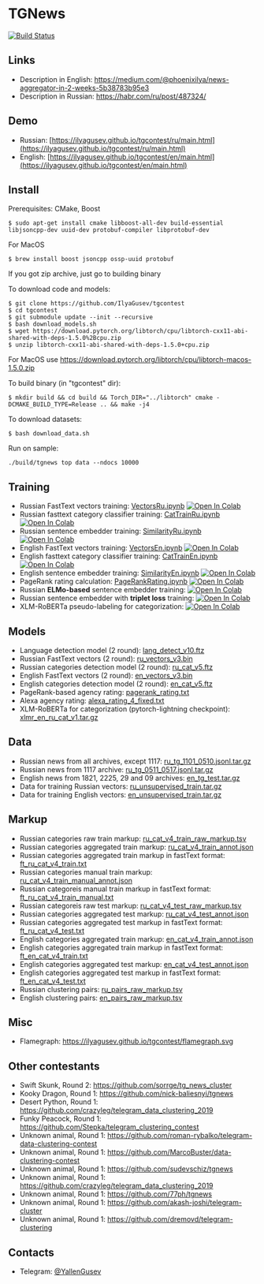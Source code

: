 # TGNews

[![Build Status](https://travis-ci.com/IlyaGusev/tgcontest.svg?token=9pgxYSDpb2YAVSfz53Nq&branch=master)](https://travis-ci.com/IlyaGusev/tgcontest)

## Links
* Description in English: https://medium.com/@phoenixilya/news-aggregator-in-2-weeks-5b38783b95e3
* Description in Russian: https://habr.com/ru/post/487324/

## Demo
* Russian: [https://ilyagusev.github.io/tgcontest/ru/main.html](https://ilyagusev.github.io/tgcontest/ru/main.html)
* English: [https://ilyagusev.github.io/tgcontest/en/main.html](https://ilyagusev.github.io/tgcontest/en/main.html)

## Install
Prerequisites: CMake, Boost
```
$ sudo apt-get install cmake libboost-all-dev build-essential libjsoncpp-dev uuid-dev protobuf-compiler libprotobuf-dev
```

For MacOS
```
$ brew install boost jsoncpp ossp-uuid protobuf
```


If you got zip archive, just go to building binary

To download code and models:
```
$ git clone https://github.com/IlyaGusev/tgcontest
$ cd tgcontest
$ git submodule update --init --recursive
$ bash download_models.sh
$ wget https://download.pytorch.org/libtorch/cpu/libtorch-cxx11-abi-shared-with-deps-1.5.0%2Bcpu.zip
$ unzip libtorch-cxx11-abi-shared-with-deps-1.5.0+cpu.zip
```

For MacOS use https://download.pytorch.org/libtorch/cpu/libtorch-macos-1.5.0.zip

To build binary (in "tgcontest" dir):
```
$ mkdir build && cd build && Torch_DIR="../libtorch" cmake -DCMAKE_BUILD_TYPE=Release .. && make -j4
```

To download datasets:
```
$ bash download_data.sh
```

Run on sample:
```
./build/tgnews top data --ndocs 10000
```

## Training

* Russian FastText vectors training:
[VectorsRu.ipynb](https://github.com/IlyaGusev/tgcontest/blob/master/scripts/VectorsRu.ipynb)
[![Open In Colab](https://colab.research.google.com/assets/colab-badge.svg)](https://colab.research.google.com/drive/1QeyhqsHy5MO3yzvsn446LsqK_PqOjIVb)
* Russian fasttext category classifier training:
[CatTrainRu.ipynb](https://github.com/IlyaGusev/tgcontest/blob/master/scripts/CatTrainRu.ipynb)
[![Open In Colab](https://colab.research.google.com/assets/colab-badge.svg)](https://colab.research.google.com/drive/1U7Wxm5eDnrBRWE_logCSJIq6DzTFV0Zo)
* Russian sentence embedder training:
[SimilarityRu.ipynb](https://github.com/IlyaGusev/tgcontest/blob/master/scripts/SimilarityRu.ipynb)
[![Open In Colab](https://colab.research.google.com/assets/colab-badge.svg)](https://colab.research.google.com/drive/1ZqSUP51J1xbVk2VxyZwDhpW3VKKok4sx)
* English FastText vectors training:
[VectorsEn.ipynb](https://github.com/IlyaGusev/tgcontest/blob/master/scripts/VectorsEn.ipynb)
[![Open In Colab](https://colab.research.google.com/assets/colab-badge.svg)](https://colab.research.google.com/drive/1lbmgJ_iGBdwKdkU_1l1-WZuO7XbYZlWQ)
* English fasttext category classifier training:
[CatTrainEn.ipynb](https://github.com/IlyaGusev/tgcontest/blob/master/scripts/CatTrainEn.ipynb)
[![Open In Colab](https://colab.research.google.com/assets/colab-badge.svg)](https://colab.research.google.com/drive/1ayg5dtA_KdhzVehN4-_EiyIcwRhBVSob)
* English sentence embedder training:
[SimilarityEn.ipynb](https://github.com/IlyaGusev/tgcontest/blob/master/scripts/SimilarityEn.ipynb)
[![Open In Colab](https://colab.research.google.com/assets/colab-badge.svg)](https://colab.research.google.com/drive/1QDescCBI2I7bCJr4EplTyxCOp7eD9qBS)
* PageRank rating calculation:
[PageRankRating.ipynb](https://github.com/IlyaGusev/tgcontest/blob/master/scripts/PageRankRating.ipynb)
[![Open In Colab](https://colab.research.google.com/assets/colab-badge.svg)](https://colab.research.google.com/drive/1bd35S0rl_Uysiuz_7fmkYRArzNcP-wZB)
* Russian **ELMo-based** sentence embedder training:
[![Open In Colab](https://colab.research.google.com/assets/colab-badge.svg)](https://colab.research.google.com/drive/1Q0S5OvramxxqQZnaSIH8xWfmOsWeKhIz)
* Russian sentence embedder with **triplet loss** training:
[![Open In Colab](https://colab.research.google.com/assets/colab-badge.svg)](https://colab.research.google.com/drive/1G-1GWGsfL5ariy_87FhadMUPDi9OkX_B)
* XLM-RoBERTa pseudo-labeling for categorization: [![Open In Colab](https://colab.research.google.com/assets/colab-badge.svg)](https://colab.research.google.com/drive/1fEmNPi41mnxLrc4hqamqi72xDCCH0Ima)

## Models
* Language detection model (2 round): [lang_detect_v10.ftz](https://www.dropbox.com/s/hoapmnvqlknmu6v/lang_detect_v10.ftz)
* Russian FastText vectors (2 round): [ru_vectors_v3.bin](https://www.dropbox.com/s/vttjivmmxw7leea/ru_vectors_v3.bin)
* Russian categories detection model (2 round): [ru_cat_v5.ftz](https://www.dropbox.com/s/luh60dd0uw8p9ar/en_cat_v5.ftz)
* English FastText vectors (2 round): [en_vectors_v3.bin](https://www.dropbox.com/s/6aaucelizfx7xl6/en_vectors_v3.bin)
* English categories detection model (2 round): [en_cat_v5.ftz](https://www.dropbox.com/s/luh60dd0uw8p9ar/en_cat_v5.ftz)
* PageRank-based agency rating: [pagerank_rating.txt](https://www.dropbox.com/s/0o9xr2pwuqeh17k/pagerank_rating.txt)
* Alexa agency rating: [alexa_rating_4_fixed.txt](https://www.dropbox.com/s/fry1gsd1mans9jm/alexa_rating_4_fixed.txt)
* XLM-RoBERTa for categorization (pytorch-lightning checkpoint): [xlmr_en_ru_cat_v1.tar.gz](https://www.dropbox.com/s/y6leppzf2l43eqo/xlmr_en_ru_cat_v1.tar.gz)

## Data
* Russian news from all archives, except 1117: [ru_tg_1101_0510.jsonl.tar.gz](https://www.dropbox.com/s/r8iqi6h6x1w0pzv/ru_tg_1101_0510.jsonl.tar.gz)
* Russian news from 1117 archive: [ru_tg_0511_0517.jsonl.tar.gz](https://www.dropbox.com/s/zvv1qvm1yidvc2p/ru_tg_0511_0517.jsonl.tar.gz)
* English news from 1821, 2225, 29 and 09 archives: [en_tg_test.tar.gz](https://www.dropbox.com/s/rw674iic8x5udb3/en_tg_test.tar.gz)
* Data for training Russian vectors: [ru_unsupervised_train.tar.gz](https://www.dropbox.com/s/gsn9fire2hdaz81/ru_unsupervised_train.tar.gz)
* Data for training English vectors: [en_unsupervised_train.tar.gz](https://www.dropbox.com/s/7c8ey9sqomiqsas/en_unsupervised_train.tar.gz)

## Markup
* Russian categories raw train markup: [ru_cat_v4_train_raw_markup.tsv](https://www.dropbox.com/s/24rsyxxp00kxjzr/ru_cat_v4_train_raw_markup.tsv)
* Russian categories aggregated train markup: [ru_cat_v4_train_annot.json](https://www.dropbox.com/s/2rpsabep7tstmkq/ru_cat_v4_train_annot.json)
* Russian categories aggregated train markup in fastText format: [ft_ru_cat_v4_train.txt](https://www.dropbox.com/s/tdz4k44o0jmrpi5/ft_ru_cat_v4_train.txt)
* Russian categories manual train markup: [ru_cat_v4_train_manual_annot.json](https://www.dropbox.com/s/fibw7remhk2bodl/ru_cat_v4_train_manual_annot.json)
* Russian categoreis manual train markup in fastText format: [ft_ru_cat_v4_train_manual.txt](https://www.dropbox.com/s/y9jg50rck1pg1w1/ft_ru_cat_v4_train_manual.txt)
* Russian categoreis raw test markup: [ru_cat_v4_test_raw_markup.tsv](https://www.dropbox.com/s/9cbubupcht00kqn/ru_cat_v4_test_raw_markup.tsv)
* Russian categories aggregated test markup: [ru_cat_v4_test_annot.json](https://www.dropbox.com/s/ur7jhiyi22tmzxd/ru_cat_v4_test_annot.json)
* Russian categories aggregated test markup in fastText format: [ft_ru_cat_v4_test.txt](https://www.dropbox.com/s/89opmh9alx7tfy3/ft_ru_cat_v4_test.txt)
* English categories aggregated train markup: [en_cat_v4_train_annot.json](https://www.dropbox.com/s/fysoyx1mz8rf6rs/en_cat_v4_train_annot.json)
* English categories aggregated train markup in fastText format: [ft_en_cat_v4_train.txt](https://www.dropbox.com/s/7a2k2tmkf61nsks/ft_en_cat_v4_train.txt)
* English categories aggregated test markup: [en_cat_v4_test_annot.json](https://www.dropbox.com/s/ucwzhucwgtuy8k1/en_cat_v4_test_annot.json)
* English categories aggregated test markup in fastText format: [ft_en_cat_v4_test.txt](https://www.dropbox.com/s/yga8i06hqv0pvqc/ft_en_cat_v4_test.txt)
* Russian clustering pairs: [ru_pairs_raw_markup.tsv](https://www.dropbox.com/s/jugcl80vfd4wg0h/ru_pairs_raw_markup.tsv)
* English clustering pairs: [en_pairs_raw_markup.tsv](https://www.dropbox.com/s/1zs05c3frm8cygq/en_pairs_raw_markup.tsv)

## Misc
* Flamegraph: https://ilyagusev.github.io/tgcontest/flamegraph.svg

## Other contestants
* Swift Skunk, Round 2: https://github.com/sorrge/tg_news_cluster
* Kooky Dragon, Round 1: https://github.com/nick-baliesnyi/tgnews
* Desert Python, Round 1: https://github.com/crazyleg/telegram_data_clustering_2019
* Funky Peacock, Round 1: https://github.com/Stepka/telegram_clustering_contest
* Unknown animal, Round 1: https://github.com/roman-rybalko/telegram-data-clustering-contest
* Unknown animal, Round 1: https://github.com/MarcoBuster/data-clustering-contest
* Unknown animal, Round 1: https://github.com/sudevschiz/tgnews
* Unknown animal, Round 1: https://github.com/crazyleg/telegram_data_clustering_2019
* Unknown animal, Round 1: https://github.com/77ph/tgnews
* Unknown animal, Round 1: https://github.com/akash-joshi/telegram-cluster
* Unknown animal, Round 1: https://github.com/dremovd/telegram-clustering

## Contacts
* Telegram: [@YallenGusev](https://t.me/YallenGusev)
